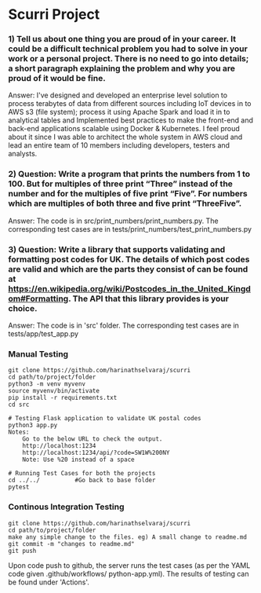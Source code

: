 # Scurri Project

### 1) Tell us about one thing you are proud of in your career. It could be a difficult technical problem you had to solve in your work or a personal project. There is no need to go into details; a short paragraph explaining the problem and why you are proud of it would be fine. 
Answer: I've designed and developed an enterprise level solution to process terabytes of data from different sources including IoT devices in to AWS s3 (file system); process it using Apache Spark and load it in to analytical tables and Implemented best practices to make the front-end and back-end applications scalable using Docker & Kubernetes. I feel proud about it since I was able to architect the whole system in AWS cloud and lead an entire team of 10 members including developers, testers and analysts.

### 2) Question: Write a program that prints the numbers from 1 to 100. But for multiples of three print “Three” instead of the number and for the multiples of five print “Five”. For numbers which are multiples of both three and five print “ThreeFive”.
Answer: The code is in src/print_numbers/print_numbers.py. The corresponding test cases are in tests/print_numbers/test_print_numbers.py

### 3) Question: Write a library that supports validating and formatting post codes for UK. The details of which post codes are valid and which are the parts they consist of can be found at https://en.wikipedia.org/wiki/Postcodes_in_the_United_Kingdom#Formatting. The API that this library provides is your choice.
Answer: The code is in 'src' folder. The corresponding test cases are in tests/app/test_app.py

### Manual Testing
```
git clone https://github.com/harinathselvaraj/scurri
cd path/to/project/folder
python3 -m venv myvenv
source myvenv/bin/activate
pip install -r requirements.txt
cd src

# Testing Flask application to validate UK postal codes
python3 app.py
Notes:
    Go to the below URL to check the output.
    http://localhost:1234
    http://localhost:1234/api/?code=SW1W%200NY
    Note: Use %20 instead of a space

# Running Test Cases for both the projects
cd ../../          #Go back to base folder
pytest

```
### Continous Integration Testing
```
git clone https://github.com/harinathselvaraj/scurri
cd path/to/project/folder
make any simple change to the files. eg) A small change to readme.md
git commit -m "changes to readme.md"
git push
```

Upon code push to github, the server runs the test cases (as per the YAML code given .github/workflows/
python-app.yml). The results of testing can be found under 'Actions'. 